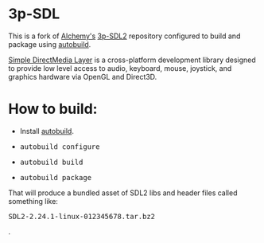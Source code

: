 # 3p-SDL

This is a fork of [Alchemy's](https://www.alchemyviewer.org/) [3p-SDL2](https://git.alchemyviewer.org/alchemy/thirdparty/3p-sdl2)
repository configured to build and package using [autobuild](https://wiki.secondlife.com/wiki/Autobuild).

[Simple DirectMedia Layer](SDL/docs/README.md) is a cross-platform development library designed
to provide low level access to audio, keyboard, mouse, joystick, and graphics
hardware via OpenGL and Direct3D.

# How to build:

* Install [autobuild](https://wiki.secondlife.com/wiki/Autobuild).
* <pre>autobuild configure</pre>
* <pre>autobuild build</pre>
* <pre>autobuild package</pre>

That will produce a bundled asset of SDL2 libs and header files called something like: <pre>SDL2-2.24.1-linux-012345678.tar.bz2</pre>.
